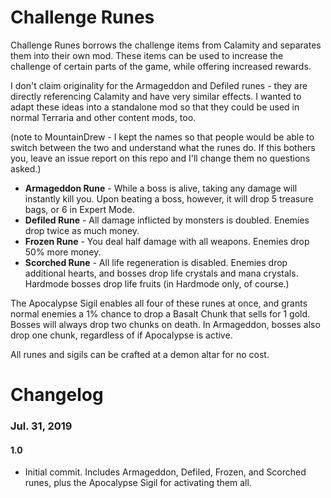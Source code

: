 # Challenge Runes 
Challenge Runes borrows the challenge items from Calamity and separates them into their own mod. These items can be used to increase the challenge of certain parts of the game, while offering increased rewards.

I don't claim originality for the Armageddon and Defiled runes - they are directly referencing Calamity and have very similar effects. I wanted to adapt these ideas into a standalone mod so that they could be used in normal Terraria and other content mods, too.

(note to MountainDrew - I kept the names so that people would be able to switch between the two and understand what the runes do. If this bothers you, leave an issue report on this repo and I'll change them no questions asked.)

* **Armageddon Rune** - While a boss is alive, taking any damage will instantly kill you. Upon beating a boss, however, it will drop 5 treasure bags, or 6 in Expert Mode.
* **Defiled Rune** - All damage inflicted by monsters is doubled. Enemies drop twice as much money.
* **Frozen Rune** - You deal half damage with all weapons. Enemies drop 50% more money.
* **Scorched Rune** - All life regeneration is disabled. Enemies drop additional hearts, and bosses drop life crystals and mana crystals. Hardmode bosses drop life fruits (in Hardmode only, of course.)

The Apocalypse Sigil enables all four of these runes at once, and grants normal enemies a 1% chance to drop a Basalt Chunk that sells for 1 gold. Bosses will always drop two chunks on death. In Armageddon, bosses also drop one chunk, regardless of if Apocalypse is active.

All runes and sigils can be crafted at a demon altar for no cost.

# Changelog

### Jul. 31, 2019

#### 1.0

* Initial commit. Includes Armageddon, Defiled, Frozen, and Scorched runes, plus the Apocalypse Sigil for activating them all.